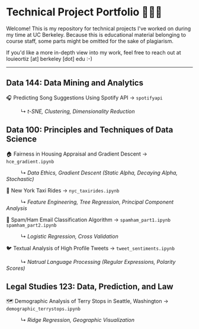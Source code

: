 # Technical Project Portfolio 👨🏽‍💻
Welcome! This is my repository for technical projects I've worked on during my time at UC Berkeley. Because this is educational material belonging to course staff, some parts might be omitted for the sake of plagiarism.

If you'd like a more in-depth view into my work, feel free to reach out at louieortiz [at] berkeley [dot] edu :-)

---

## Data 144: Data Mining and Analytics

🎧 Predicting Song Suggestions Using Spotify API → `spotifyapi` 

          ↳ _t-SNE, Clustering, Dimensionality Reduction_

## Data 100: Principles and Techniques of Data Science

🏠 Fairness in Housing Appraisal and Gradient Descent → `hce_gradient.ipynb`

          ↳ _Data Ethics, Gradient Descent (Static Alpha, Decaying Alpha, Stochastic)_

🚕 New York Taxi Rides → `nyc_taxirides.ipynb`

          ↳ _Feature Engineering, Tree Regression, Principal Component Analysis_

📨 Spam/Ham Email Classification Algorithm → `spamham_part1.ipynb` `spamham_part2.ipynb`

          ↳ _Logistic Regression, Cross Validation_

🐦 Textual Analysis of High Profile Tweets → `tweet_sentiments.ipynb`

          ↳ _Natrual Language Processing (Regular Expressions, Polarity Scores)_

## Legal Studies 123: Data, Prediction, and Law

🗺 Demographic Analysis of Terry Stops in Seattle, Washington → `demographic_terrystops.ipynb`

          ↳ _Ridge Regression, Geographic Visualization_
